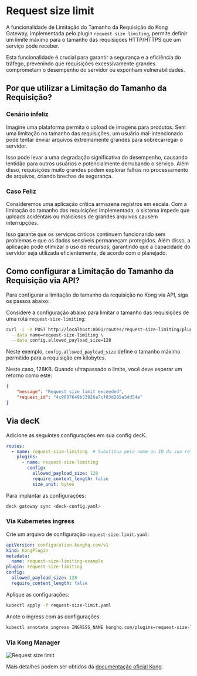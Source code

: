 # Request size limit

A funcionalidade de Limitação do Tamanho da Requisição do Kong Gateway, implementada pelo plugin `request size limiting`, permite definir um limite máximo para o tamanho das requisições HTTP/HTTPS que um serviço pode receber.

Esta funcionalidade é crucial para garantir a segurança e a eficiência do tráfego, prevenindo que requisições excessivamente grandes comprometam o desempenho do servidor ou exponham vulnerabilidades.

## Por que utilizar a Limitação do Tamanho da Requisição?

### Cenário infeliz

Imagine uma plataforma permita o upload de imagens para produtos. Sem uma limitação no tamanho das requisições, um usuário mal-intencionado pode tentar enviar arquivos extremamente grandes para sobrecarregar o servidor.

Isso pode levar a uma degradação significativa do desempenho, causando lentidão para outros usuários e potencialmente derrubando o serviço. Além disso, requisições muito grandes podem explorar falhas no processamento de arquivos, criando brechas de segurança.

### Caso Feliz

Consideremos uma aplicação crítica armazena registros em escala. Com a limitação do tamanho das requisições implementada, o sistema impede que uploads acidentais ou maliciosos de grandes arquivos causem interrupções.

Isso garante que os serviços críticos continuem funcionando sem problemas e que os dados sensíveis permaneçam protegidos. Além disso, a aplicação pode otimizar o uso de recursos, garantindo que a capacidade do servidor seja utilizada eficientemente, de acordo com o planejado.

## Como configurar a Limitação do Tamanho da Requisição via API?

Para configurar a limitação do tamanho da requisição no Kong via API, siga os passos abaixo:

Considere a configuração abaixo para limitar o tamanho das requisições de uma rota `request-size-limiting`:

```bash
curl -i -X POST http://localhost:8001/routes/request-size-limiting/plugins \
  --data name=request-size-limiting \
  --data config.allowed_payload_size=128
```

Neste exemplo, `config.allowed_payload_size` define o tamanho máximo permitido para a requisição em kilobytes.

Neste caso, 128KB. Quando ultrapassado o limite, você deve esperar um retorno como este:

```json
{
    "message": "Request size limit exceeded",
    "request_id": "4c9607649b53926a7cf83d285e5dd54e"
}
```

## Via decK

Adicione as seguintes configurações em sua config decK.

```yaml
routes:
  - name: request-size-limiting  # Substitua pelo nome ou ID da sua rota
    plugins:
      - name: request-size-limiting
        config:
          allowed_payload_size: 128
          require_content_length: false
          size_unit: bytes
```

Para implantar as configurações:

```bash
deck gateway sync <deck-config.yaml>
```

### Via Kubernetes ingress

Crie um arquivo de configuração `request-size-limit.yaml`:

```yaml
apiVersion: configuration.konghq.com/v1
kind: KongPlugin
metadata:
  name: request-size-limiting-example
plugin: request-size-limiting
config:
  allowed_payload_size: 128
  require_content_length: false
```

Aplique as configurações:

```bash
kubectl apply -f request-size-limit.yaml
```

Anote o ingress com as configurações:

```bash
kubectl annotate ingress INGRESS_NAME konghq.com/plugins=request-size-limiting-example
```

### Via Kong Manager

![Request size limit](/kong-gateway/assets/gifs/kong/capacities/request-size-limiting.gif)

Mais detalhes podem ser obtidos da [documentação oficial Kong](https://docs.konghq.com/hub/kong-inc/request-size-limiting/).
